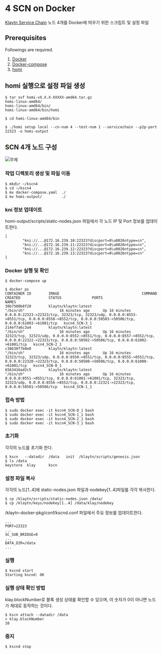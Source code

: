 # 4 SCN on Docker 
[Klaytn Service Chain](https://ko.docs.klaytn.com/node/service-chain) 노드 4개를 Docker에 띄우기 위한 스크립트 및 설정 파일


## Prerequisites
Followings are required.

1. [Docker](https://docs.docker.com/get-docker/)
2. [Docker-compose](https://docs.docker.com/compose/install/)
3. [homi](https://ko.docs.klaytn.com/node/download)


## homi 실행으로 설정 파일 생성
```
$ tar xvf homi-vX.X.X-XXXXX-amd64.tar.gz
homi-linux-amd64/
homi-linux-amd64/bin/
homi-linux-amd64/bin/homi

$ cd homi-linux-amd64/bin

$ ./homi setup local --cn-num 4 --test-num 1 --servicechain --p2p-port 22323 -o homi-output
```


## SCN 4개 노드 구성
![무제](https://user-images.githubusercontent.com/2010763/154245501-c30d87ce-ec8f-4ce4-b049-8388b7cd9430.png)
### 작업 디렉토리 생성 및 파일 이동 
```
$ mkdir ~/kscn4
$ cd ~/kscn4
$ mv docker-compose.yaml  ./
$ mv homi-output/         ./
```


### kni 정보 업데이트 
homi-output/scripts/static-nodes.json 파일에서 각 노드 IP 및 Port 정보를 업데이트한다. 
```
[
        "kni://...@172.16.239.10:22323?discport=0\u0026ntype=cn",
        "kni://...@172.16.239.11:22323?discport=0\u0026ntype=cn",
        "kni://...@172.16.239.12:22323?discport=0\u0026ntype=cn",
        "kni://...@172.16.239.13:22323?discport=0\u0026ntype=cn"
]
```


### Docker 실행 및 확인
```
$ docker-compose up

$ docker ps
CONTAINER ID        IMAGE                                      COMMAND                  CREATED             STATUS              PORTS                                                                                                                                                NAMES
30b7500b8f20        klaytn/klaytn:latest                       "/bin/sh"                16 minutes ago      Up 16 minutes       0.0.0.0:22323->22323/tcp, 32323/tcp, 32323/udp, 0.0.0.0:8553->8551/tcp, 0.0.0.0:8558->8552/tcp, 0.0.0.0:50503->50506/tcp, 0.0.0.0:61003->61001/tcp   kscn4_SCN-3_1
214ef7a6c3a4        klaytn/klaytn:latest                       "/bin/sh"                16 minutes ago      Up 16 minutes       32323/tcp, 32323/udp, 0.0.0.0:8552->8551/tcp, 0.0.0.0:8557->8552/tcp, 0.0.0.0:22322->22323/tcp, 0.0.0.0:50502->50506/tcp, 0.0.0.0:61002->61001/tcp   kscn4_SCN-2_1
c38630f7b0e0        klaytn/klaytn:latest                       "/bin/sh"                16 minutes ago      Up 16 minutes       32323/tcp, 32323/udp, 0.0.0.0:8550->8551/tcp, 0.0.0.0:8555->8552/tcp, 0.0.0.0:22320->22323/tcp, 0.0.0.0:50500->50506/tcp, 0.0.0.0:61000->61001/tcp   kscn4_SCN-0_1
6563416ad2c5        klaytn/klaytn:latest                       "/bin/sh"                16 minutes ago      Up 16 minutes       0.0.0.0:8551->8551/tcp, 0.0.0.0:61001->61001/tcp, 32323/tcp, 32323/udp, 0.0.0.0:8556->8552/tcp, 0.0.0.0:22321->22323/tcp, 0.0.0.0:50501->50506/tcp   kscn4_SCN-1_1
```


### 접속 방법
```
$ sudo docker exec -it kscn4_SCN-0_1 bash
$ sudo docker exec -it kscn4_SCN-1_1 bash
$ sudo docker exec -it kscn4_SCN-2_1 bash
$ sudo docker exec -it kscn4_SCN-3_1 bash
```


### 초기화
각각의 노드를 초기화 한다. 
```
$ kscn   --datadir  /data   init  /klaytn/scripts/genesis.json
$ ls /data 
keystore  klay      kscn
```


### 설정 파일 복사
각각의 노드[1..4]에 static-nodes.json 파일과 nodekey[1..4]파일를 각각 복사한다. 
```
$ cp /klaytn/scripts/static-nodes.json /data/
$ cp /klaytn/keys/nodekey[1..4] /data/klay/nodekey
```

/klaytn-docker-pkg/conf/kscnd.conf 파일에서 주요 정보를 업데이트한다. 
```
...
PORT=22323
...
SC_SUB_BRIDGE=0
...
DATA_DIR=/data
...
```


### 실행
```
$ kscnd start
Starting kscnd: OK
```


### 실행 상태 확인 방법
klay.blockNumber로 블록 생성 상태를 확인할 수 있으며, 이 숫자가 0이 아니면 노드가 제대로 동작하는 것이다.
```
$ kscn attach --datadir /data
> klay.blockNumber
10
```


### 중지
```
$ kscnd stop
```
